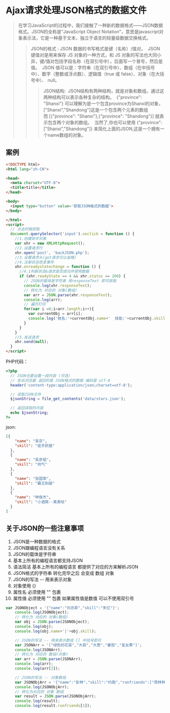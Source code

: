 # Ajax请求处理JSON格式的数据文件

> 在学习JavaScript的过程中，我们接触了一种新的数据格式——JSON数据格式。JSON的全称是”JavaScript Object Notation”，意思是javascript对象表示法，它是一种基于文本，独立于语言的轻量级数据交换格式。 
>> JSON的格式 :
JSON 数据的书写格式是键（名称）/值对。 
JSON 键值对是用来保存 JS 对象的一种方式，和 JS 对象的写法也大同小异，键/值对包括字段名称（在双引号中），后面写一个冒号，然后是值。 
JSON 值可以是：字符串（在双引号中）、数组（在中括号中）、数字（整数或浮点数）、逻辑值（true 或 false）、对象（在大括号中）、 null。 
>>> JSON结构: 
JSON结构有两种结构，就是对象和数组。通过这两种结构可以表示各种复杂的结构。 
{"province": "Shanxi"} 可以理解为是一个包含province为Shanxi的对象， 
["Shanxi","Shandong"]这是一个包含两个元素的数组 
而 [{"province": "Shanxi"},{"province": "Shandong"}] 就表示包含两个对象的数组。 
当然了,你也可以使用 {"province":["Shanxi","Shandong"]} 来简化上面的JSON,这是一个拥有一个name数组的对象。  

## 案例

```html
<!DOCTYPE html>
<html lang="zh-CN">

<head>
  <meta charset="UTF-8">
  <title>title</title>
</head>

<body>
  <input type="button" value='获取JSON格式的数据'>
</body>

</html>
<script>
  // 点击时候获取
  document.querySelector('input').onclick = function () {
    //1.创建异步对象
    var xhr = new XMLHttpRequest();
    //2.设置请求行
    xhr.open('post', 'backJSON.php');
    //3.设置请求头(get请求可以省略)
    //4.注册状态改变事件
    xhr.onreadystatechange = function () {
      //4.1判断状态&请求是否成功并使用数据
      if (xhr.readyState == 4 && xhr.status == 200) {
        // JSON的载体是字符串 用responseText 即可获取
        console.log(xhr.responseText);
        // 转化为 对应的 对象(数组)
        var arr = JSON.parse(xhr.responseText);
        console.log(arr);
        // 遍历打印
        for(var i =0;i<arr.length;i++){
          var currentObj = arr[i];
          console.log('姓名:'+currentObj.name+'  技能:'+currentObj.skill);
        }
      }
    }
    //5.发送请求
    xhr.send(null);
  }
</script>
```

PHP代码：

```php
<?php
  // JSON也要设置一段内容 (可选)
  // 告诉浏览器 返回的是 JSON格式的数据 编码是 utf-8
  header('content-type:application/json;charset=utf-8');

  // 读取JSON文件
  $jsonString = file_get_contents('data/stars.json');

  // 返回读取的内容
  echo $jsonString;
?>
```

json:

```json
[{
    "name": "吴京",
    "skill": "徒手抓狼"
  },
  {
    "name": "吴彦祖",
    "skill": "帅气"
  },
  {
    "name": "张国荣",
    "skill": "霸王别姬"
  },
  {
    "name": "林俊杰",
    "skill": "小酒窝--美美哒"
  }
]
```

## 关于JSON的一些注意事项

1. JSON是一种数据的格式
2. JSON跟编程语言没有关系
3. JSON的载体是字符串
4. 基本上所有的编程语言都支持JSON
5. 语法简洁 基本上所有的编程语言 都提供了对应的方来解析JSON
6. JSON格式的字符串 转化完毕之后 会变成 数组 对象
7. JSON的写法 -- 用来表示对象
8. 对象使用 {} 
9. 属性名 必须使用 "" 包裹
10. 属性值 必须使用 "" 包裹  如果属性值是数值 可以不使用双引号

```js
var JSONObject = '{"name":"刘亦菲","skill":"失忆"}';
    console.log(JSONObject);
    // 转化为 对应的 对象(数组)
    var obj = JSON.parse(JSONObject);
    console.log(obj);
    console.log(obj.name+'|'+obj.skill);

    // JSON的写法 -- 用来表示数组 [] 中括号即可
    var JSONArr = '["绿色的花菜","大蒜","大葱","番茄","圣女果"]';
    console.log(JSONArr);
    // 转化为 对应的 数组(对象)
    var arr = JSON.parse(JSONArr);
    console.log(arr);
    console.log(arr[2]);

    // JSON的写法 -- 对象数组
    var JSONObjArr = '{"name":"彭林","skill":"约跑","runfriends":["周林林","林立群","飞哥"]}';
    console.log(JSONObjArr);
    // 转化为对应的 对象 数组
    var result = JSON.parse(JSONObjArr);
    console.log(result);
    console.log(result.runfriends[1]);
```
